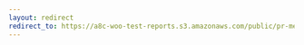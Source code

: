 ```yaml
---
layout: redirect
redirect_to: https://a8c-woo-test-reports.s3.amazonaws.com/public/pr-merge/43217/api/index.html
---
```

